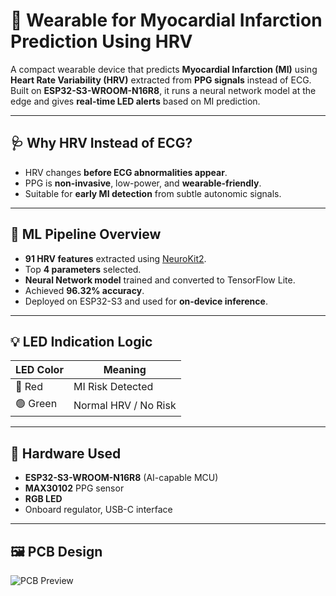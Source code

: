 
# 💓 Wearable for Myocardial Infarction Prediction Using HRV

A compact wearable device that predicts **Myocardial Infarction (MI)** using **Heart Rate Variability (HRV)** extracted from **PPG signals** instead of ECG. Built on **ESP32-S3-WROOM-N16R8**, it runs a neural network model at the edge and gives **real-time LED alerts** based on MI prediction.

---

## 🩺 Why HRV Instead of ECG?

* HRV changes **before ECG abnormalities appear**.
* PPG is **non-invasive**, low-power, and **wearable-friendly**.
* Suitable for **early MI detection** from subtle autonomic signals.

---

## 🧠 ML Pipeline Overview

* **91 HRV features** extracted using [NeuroKit2](https://neurokit2.readthedocs.io/).
* Top **4 parameters** selected.
* **Neural Network model** trained and converted to TensorFlow Lite.
* Achieved **96.32% accuracy**.
* Deployed on ESP32-S3 and used for **on-device inference**.

---

## 💡 LED Indication Logic

| LED Color | Meaning              |
| --------- | -------------------- |
| 🔴 Red    | MI Risk Detected     |
| 🟢 Green  | Normal HRV / No Risk |

---

## 🧾 Hardware Used

* **ESP32-S3-WROOM-N16R8** (AI-capable MCU)
* **MAX30102** PPG sensor
* **RGB LED**
* Onboard regulator, USB-C interface

---

## 🖼️ PCB Design

![PCB Preview]('https://github.com/ThamilezaiAnanthakumar/Wearable-for-Myocardial-Infarction-Prediction-Using-HRV/blob/main/Assets/PCB.jpg')
